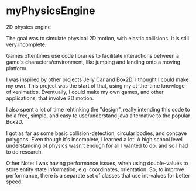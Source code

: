 # myPhysicsEngine
2D physics engine

The goal was to simulate physical 2D motion, with elastic collisions. It is still very incomplete. 

Games oftentimes use code libraries to facilitate interactions between a game's characters/environment, like jumping and landing 
onto a moving platform. 

I was inspired by other projects Jelly Car and Box2D. I thought I could make my own. This project was the start of that,
using my at-the-time knowlege of kenimatics. Eventually, I could make my own games, and other applications, that involve 2D motion.

I also spent a lot of time rehtinking the "design", really intending this code to be a free, simple, 
and easy to use/understand java alternative to the popular Box2D.

I got as far as some basic collision-detection, circular bodies, and concave polygons. Even though it's incomplete, I learned a lot:
A high school level understanding of physics wasn't enough for all I wanted to do, and so I had to do research. 

Other Note: I was having performance issues, when using double-values to store entity state information, e.g. coordinates, orientation.
So, to improve performance, there is a separate set of classes that use int-values for better speed.
